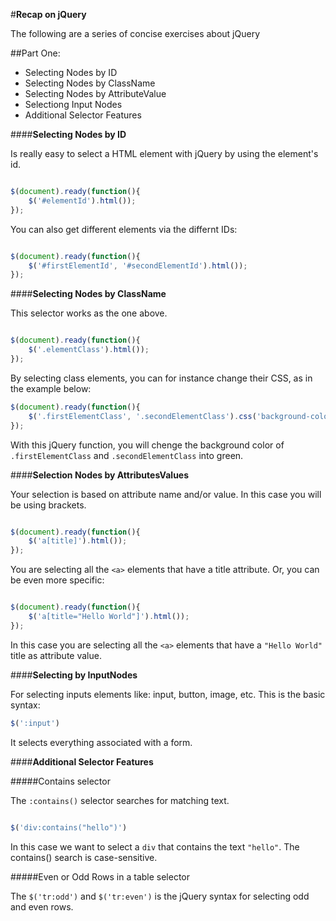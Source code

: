 #**Recap on jQuery**

The following are a series of concise exercises about jQuery


##Part One:

- Selecting Nodes by ID
- Selecting Nodes by ClassName
- Selecting Nodes by AttributeValue
- Selectiong Input Nodes
- Additional Selector Features

####**Selecting Nodes by ID**

Is really easy to select a HTML element with jQuery by using the element's id.

```javascript

$(document).ready(function(){
	$('#elementId').html());
});

```
You can also get different elements via the differnt IDs:

```javascript

$(document).ready(function(){
	$('#firstElementId', '#secondElementId').html());
});

```

####**Selecting Nodes by ClassName**

This selector works as the one above.

```javascript

$(document).ready(function(){
	$('.elementClass').html());
});

```

By selecting class elements, you can for instance change their CSS, as in the example below:

```javascript
$(document).ready(function(){
	$('.firstElementClass', '.secondElementClass').css('background-color', ' green');
});

```
With this jQuery function, you will chenge the background color of ```.firstElementClass``` and ```.secondElementClass``` into green.


####**Selection Nodes by AttributesValues**

Your selection is based on attribute name and/or value. In this case you will be using brackets.

```javascript

$(document).ready(function(){
	$('a[title]').html());
});

```

You are selecting all the ```<a>``` elements that have a title attribute. Or, you can be even more specific:

```javascript

$(document).ready(function(){
	$('a[title="Hello World"]').html());
});

```

In this case you are selecting all the ```<a>``` elements that have a ```"Hello World"``` title as attribute value.

####**Selecting by InputNodes**

For selecting inputs elements like: input, button, image, etc.
This is the basic syntax:

```javascript
$(':input')

```

It selects everything associated with a form.

####**Additional Selector Features**

#####Contains selector


The ```:contains()``` selector searches for matching text.

```javascript

$('div:contains("hello")')
```
In this case we want to select a ```div``` that contains the text ```"hello"```. The contains() search is case-sensitive.

#####Even or Odd Rows in a table selector

The ```$('tr:odd')``` and ```$('tr:even')``` is the jQuery syntax for selecting odd and even rows.

 



